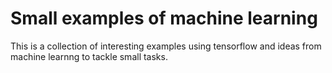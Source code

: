 # Small examples of machine learning
This is a collection of interesting examples using tensorflow and ideas from machine learnng to tackle small tasks.

